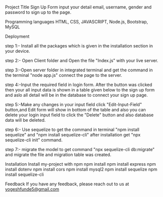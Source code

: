 Project Title
Sign Up Form
input your detail email, username, gender and password to sign up to the page.

Programming languages
HTML, CSS, JAVASCRIPT, Node.js, Bootstrap, MySQL

Deployment

step 1:- Install all the packages which is given in the installation section in your device.

step 2:- Open Client folder and Open the file "Index.js" with your live server.

step 3:-Open server folder in integrated terminal and get the command in the terminal "node app.js" connect the page to the server.

step 4:-Input the required field in login form. After the button was clicked then your all input data is shown in a table given  below to the sign up form and aslo all detail will be in the database to connect your sign up page.

step 5:-Make any changes in your input field click "Edit-Input-Field" button,and Edit form will show in bottom of the table  and also you can delete your login input field to click the "Delete" button and also database data will be deleted.

step 6:- Use sequelize to get the command in terminal "npm install sequelize" and "npm install sequelize-cli" after installation get "npx sequelize-cli init" command.

step 7:- migrate the model to get command "npx sequelize-cli db:migrate" and migrate the file and migration  table was created.


Installation
Install my-project with npm
  npm install
  npm install express
  npm install dotenv
  npm install cors
  npm install mysql2
  npm install sequelize
  npm install sequelize-cli

Feedback
If you have any feedback, please reach out to us at yogeshfunde5@gmail.com